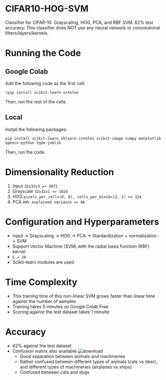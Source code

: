 # CIFAR10-HOG-SVM
Classifier for CIFAR-10. Grayscaling, HOG, PCA, and RBF SVM. 62% test accuracy. This classifier does NOT use any neural network or convolutional filters/layers/kernels.

# Running the Code

## Google Colab
Add the following code as the first cell:
```
!pip install scikit-learn-intelex
```
Then, run the rest of the cells.

## Local
Install the following packages:
```
pip install scikit-learn sklearn-intelex scikit-image numpy matplotlib opencv-python tqdm joblib
```
Then, run the code.

# Dimensionality Reduction

1. Input `32x32x3 => 3072`
2. Grayscale `32x32x1 => 1024`
3. HOG `pixels_per_cell=(8, 8), cells_per_block=(2, 2) => 324`
4. PCA `80% explained variance => 66`

# Configuration and Hyperparameters

- Input -> Grayscaling -> HOG -> PCA -> Stardardization + normalization -> SVM
- Support Vector Machine (SVM) with the radial basis function (KBF) kernel
- `C = 10`
- Scikit-learn modules are used

# Time Complexity

- This training time of this non-linear SVM grows faster than linear time against the number of samples
- Training takes 5 minutes on Google Colab Free
- Scoring against the test dataset takes 1 minuite

# Accuracy

- 62% against the test dataset
- Confusion matrix also available ![download](https://user-images.githubusercontent.com/20835180/207023895-8bb3cf04-bb49-4e0e-afb9-d023409b3f39.png)
  - Good separation between animals and machineries
  - Rather confused between different types of animals (cats vs deer), and different types of machineries (airplanes vs ships)
  - Confused between cats and dogs
